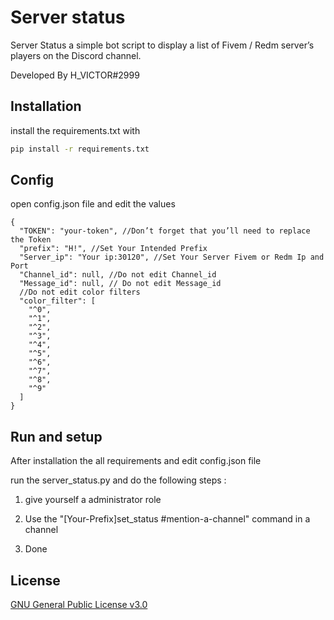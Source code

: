 # Server status

Server Status a simple bot script to display a list of Fivem / Redm server’s players on the Discord channel.

Developed By H_VICTOR#2999

## Installation

install the requirements.txt with  


```bash
pip install -r requirements.txt
```

## Config
open config.json file and edit the values
```json5
{
  "TOKEN": "your-token", //Don’t forget that you’ll need to replace the Token
  "prefix": "H!", //Set Your Intended Prefix
  "Server_ip": "Your ip:30120", //Set Your Server Fivem or Redm Ip and Port
  "Channel_id": null, //Do not edit Channel_id
  "Message_id": null, // Do not edit Message_id
  //Do not edit color filters
  "color_filter": [ 
    "^0",
    "^1",
    "^2",
    "^3",
    "^4",
    "^5",
    "^6",
    "^7",
    "^8",
    "^9"
  ]
}
```
## Run and setup
After installation the all requirements and edit config.json file

run the server_status.py and do the following steps :

1. give yourself a administrator role

2. Use the "[Your-Prefix]set_status #mention-a-channel" command in a channel

3. Done


## License
[GNU General Public License v3.0](http://www.gnu.org/licenses/)

